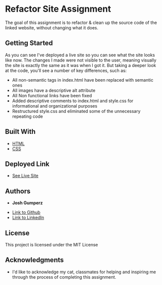 # Refactor Site Assignment

The goal of this assignment is to refactor & clean up the source code of the linked website, without changing what it does. 

## Getting Started

As you can see I've deployed a live site so you can see what the site looks like now. The changes I made were not visible to the user, meaning visually the site is exactly the same as it was when I got it. But taking a deeper look at the code, you'll see a number of key differences, such as:
- All non-semantic tags in index.html have been replaced with semantic ones
- All images have a descriptive alt attribute
- All Non functional links have been fixed
- Added descriptive comments to index.html and style.css for informational and organizational purposes
- Restructured style.css and eliminated some of the unnecessary repeating code

## Built With

* [HTML](https://developer.mozilla.org/en-US/docs/Web/HTML)
* [CSS](https://developer.mozilla.org/en-US/docs/Web/CSS)

## Deployed Link

* [See Live Site](https://joshgumperz.github.io/refactor-site-assignment-/)


## Authors

* **Josh Gumperz** 

- [Link to Github](https://github.com/JoshGumperz)
- [Link to LinkedIn](https://www.linkedin.com/in/josh-gumperz-8706a8185/)

## License

This project is licensed under the MIT License 

## Acknowledgments

* I'd like to acknowledge my cat, classmates for helping and inspiring me through the process of completing this assignment.